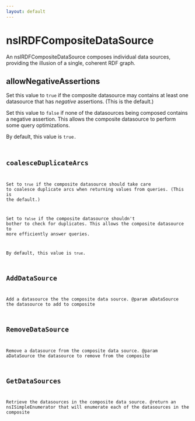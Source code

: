```yaml
---
layout: default
---
```


# nsIRDFCompositeDataSource #

An nsIRDFCompositeDataSource composes individual data sources, providing
the illusion of a single, coherent RDF graph.


## allowNegativeAssertions ##


Set this value to <code>true</code> if the composite datasource
may contains at least one datasource that has <em>negative</em>
assertions. (This is the default.)

Set this value to <code>false</code> if none of the datasources
being composed contains a negative assertion. This allows the
composite datasource to perform some query optimizations.

By default, this value is <code>true</true>.


## coalesceDuplicateArcs ##

Set to <code>true</code> if the composite datasource should
take care to coalesce duplicate arcs when returning values from
queries. (This is the default.)

Set to <code>false</code> if the composite datasource shouldn't
bother to check for duplicates. This allows the composite
datasource to more efficiently answer queries.

By default, this value is <code>true</code>.


## AddDataSource ##

Add a datasource the the composite data source.
@param aDataSource the datasource to add to composite


## RemoveDataSource ##

Remove a datasource from the composite data source.
@param aDataSource the datasource to remove from the composite


## GetDataSources ##

Retrieve the datasources in the composite data source.
@return an nsISimpleEnumerator that will enumerate each
of the datasources in the composite

